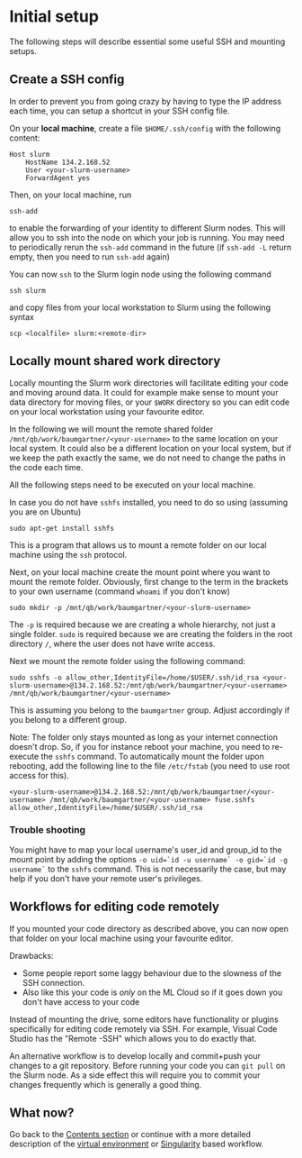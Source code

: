 # Initial setup

The following steps will describe essential some useful SSH and mounting setups. 

## Create a SSH config

In order to prevent you from going crazy by having to type the IP address each time, you can setup a shortcut in your SSH config file. 

On your **local machine**, create a file `$HOME/.ssh/config` with the following content:

````
Host slurm
    HostName 134.2.168.52
    User <your-slurm-username>
    ForwardAgent yes
````

Then, on your local machine, run 

````
ssh-add
````
to enable the forwarding of your identity to different Slurm nodes. This will allow you to ssh into the node on which your job is running. You may need to periodically rerun the `ssh-add` command in the future (if `ssh-add -L` return empty, then you need to run `ssh-add` again)

You can now `ssh` to the Slurm login node using the following command
````
ssh slurm
````

and copy files from your local workstation to Slurm  using the following syntax
````
scp <localfile> slurm:<remote-dir>
````

## Locally mount shared work directory

Locally mounting the Slurm work directories will facilitate editing your code and moving around data. It could for example make sense to mount your data directory for moving files, or your `$WORK` directory so you can edit code on your local workstation using your favourite editor. 

In the following we will mount the remote shared folder `/mnt/qb/work/baumgartner/<your-username>` to the same location on your local system. It could also be a different location on your local system, but if we keep the path exactly the same, we do not need to change the paths in the code each time.

All the following steps need to be executed on your local machine.

In case you do not have `sshfs` installed, you need to do so using (assuming you are on Ubuntu)
````
sudo apt-get install sshfs
````
This is a program that allows us to mount a remote folder on our local machine using the `ssh` protocol.

Next, on your local machine create the mount point where you want to mount the remote folder. Obviously, first change to the term in the brackets to your own username (command `whoami` if you don't know)
````
sudo mkdir -p /mnt/qb/work/baumgartner/<your-slurm-username>
````
The `-p` is required because we are creating a whole hierarchy, not just a single folder. `sudo` is required because we are creating the folders in the root directory `/`, where the user does not have write access.

Next we mount the remote folder using the following command:

````
sudo sshfs -o allow_other,IdentityFile=/home/$USER/.ssh/id_rsa <your-slurm-username>@134.2.168.52:/mnt/qb/work/baumgartner/<your-username> /mnt/qb/work/baumgartner/<your-username>
````
This is assuming you belong to the `baumgartner` group. Adjust accordingly if you belong to a different group. 

Note: The folder only stays mounted as long as your internet connection doesn't drop. So, if you for instance reboot your machine, you need to re-execute the `sshfs` command. To automatically mount the folder upon rebooting, add the following line to the file `/etc/fstab` (you need to use root access for this).

````
<your-slurm-username>@134.2.168.52:/mnt/qb/work/baumgartner/<your-username> /mnt/qb/work/baumgartner/<your-username> fuse.sshfs allow_other,IdentityFile=/home/$USER/.ssh/id_rsa
````

### Trouble shooting

You might have to map your local username's user_id and group_id to the mount point by adding the options `` -o uid=`id -u username` -o gid=`id -g username` `` to the `sshfs` command. This is not necessarily the case, but may help if you don't have your remote user's privileges.

## Workflows for editing code remotely 

If you mounted your code directory as described above, you can now open that folder on your local machine using your favourite editor. 

Drawbacks:
  * Some people report some laggy behaviour due to the slowness of the SSH connection. 
  * Also like this your code is *only* on the ML Cloud so if it goes down you don't have access to your code 

Instead of mounting the drive, some editors have functionality or plugins specifically for editing code remotely via SSH. For example, Visual Code Studio has the "Remote -SSH" which allows you to do exactly that. 

An alternative workflow is to develop locally and commit+push your changes to a git repository. Before running your code you can `git pull` on the Slurm node. As a side effect this will require you to commit your changes frequently which is generally a good thing. 

## What now?

Go back to the [Contents section](/README.md#contents) or continue with a more detailed description of the [virtual environment](/instructions/virtual-env-workflow.md) or [Singularity](/instructions/singularity-workflow.md) based workflow. 